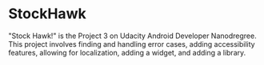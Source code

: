 # StockHawk
"Stock Hawk!" is the Project 3 on Udacity Android Developer Nanodregree.
This project involves finding and handling error cases, adding accessibility features, allowing for localization, adding a widget, and adding a library.
